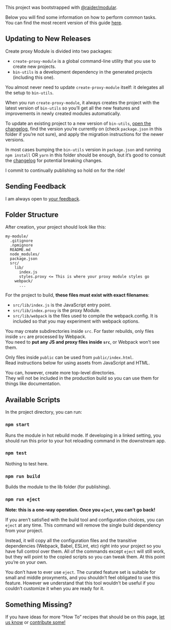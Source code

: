 This project was bootstrapped with [@raider/modular](https://github.com/noderaider/modular).

Below you will find some information on how to perform common tasks.<br>
You can find the most recent version of this guide [here](https://github.com/noderaider/modular/blob/master/packages/bin-utils/template/create-proxy-modules/README.md).

## Updating to New Releases

Create proxy Module is divided into two packages:

* `create-proxy-module` is a global command-line utility that you use to create new projects.
* `bin-utils` is a development dependency in the generated projects (including this one).

You almost never need to update `create-proxy-module` itself: it delegates all the setup to `bin-utils`.

When you run `create-proxy-module`, it always creates the project with the latest version of `bin-utils` so you’ll get all the new features and improvements in newly created modules automatically.

To update an existing project to a new version of `bin-utils`, [open the changelog](https://github.com/noderaider/modular/blob/master/CHANGELOG.md), find the version you’re currently on (check `package.json` in this folder if you’re not sure), and apply the migration instructions for the newer versions.

In most cases bumping the `bin-utils` version in `package.json` and running `npm install` OR `yarn` in this folder should be enough, but it’s good to consult the [changelog](https://github.com/noderaider/modular/blob/master/CHANGELOG.md) for potential breaking changes.

I commit to continually publishing so hold on for the ride!

## Sending Feedback

I am always open to [your feedback](https://github.com/noderaider/modular/issues).

## Folder Structure

After creation, your project should look like this:

```
my-module/
  .gitignore
  .npmignore
  README.md
  node_modules/
  package.json
  src/
    lib/
      index.js
      styles.proxy <= This is where your proxy module styles go
    webpack/
      ...
```

For the project to build, **these files must exist with exact filenames**:

* `src/lib/index.js` is the JavaScript entry point.
* `src/lib/index.proxy` is the proxy Module.
* `src/lib/webpack` is the files used to compile the webpack.config. It is included so that you may experiment with webpack options.

You may create subdirectories inside `src`. For faster rebuilds, only files inside `src` are processed by Webpack.<br>
You need to **put any JS and proxy files inside `src`**, or Webpack won’t see them.

Only files inside `public` can be used from `public/index.html`.<br>
Read instructions below for using assets from JavaScript and HTML.

You can, however, create more top-level directories.<br>
They will not be included in the production build so you can use them for things like documentation.

## Available Scripts

In the project directory, you can run:

### `npm start`

Runs the module in hot rebuild mode. If developing in a linked setting, you should run this prior to your hot reloading command in the downstream app.

### `npm test`

Nothing to test here.

### `npm run build`

Builds the module to the lib folder (for publishing).

### `npm run eject`

**Note: this is a one-way operation. Once you `eject`, you can’t go back!**

If you aren’t satisfied with the build tool and configuration choices, you can `eject` at any time. This command will remove the single build dependency from your project.

Instead, it will copy all the configuration files and the transitive dependencies (Webpack, Babel, ESLint, etc) right into your project so you have full control over them. All of the commands except `eject` will still work, but they will point to the copied scripts so you can tweak them. At this point you’re on your own.

You don’t have to ever use `eject`. The curated feature set is suitable for small and middle proxyments, and you shouldn’t feel obligated to use this feature. However we understand that this tool wouldn’t be useful if you couldn’t customize it when you are ready for it.

## Something Missing?

If you have ideas for more “How To” recipes that should be on this page, [let us know](https://github.com/facebookincubator/create-react-app/issues) or [contribute some!](https://github.com/facebookincubator/create-react-app/edit/master/packages/react-scripts/template/README.md)
